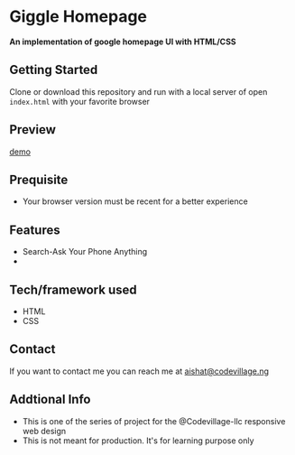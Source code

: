 # Giggle Homepage 
**An implementation of google homepage UI with HTML/CSS**

## Getting Started
Clone or download this repository and run with a local server of open `index.html` with your favorite browser

## Preview
[demo](https://gigggle.netlify.app)

## Prequisite
- Your browser version must be recent for a better experience

## Features
- Search-Ask Your Phone Anything
-  
## Tech/framework used
- HTML
- CSS


## Contact
If you want to contact me you can reach me at aishat@codevillage.ng

## Addtional Info
- This is one of the series of project for the @Codevillage-llc responsive web design 
- This is not meant for production. It's for learning purpose only 
